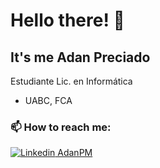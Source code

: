 # Hello there! 👋
## It's me Adan Preciado
Estudiante Lic. en Informática
- UABC, FCA

### 📫 How to reach me: 

[![Linkedin](https://i.stack.imgur.com/gVE0j.png) AdanPM](www.linkedin.com/in/adanpm )
&nbsp;


<!--
**AdanPM/AdanPM** is a ✨ _special_ ✨ repository because its `README.md` (this file) appears on your GitHub profile.

Here are some ideas to get you started:

- 🔭 I’m currently working on ...
- 🌱 I’m currently learning ...
- 👯 I’m looking to collaborate on ...
- 🤔 I’m looking for help with ...
- 💬 Ask me about ...
- 📫 How to reach me: ...
- 😄 Pronouns: ...
- ⚡ Fun fact: ...
-->
